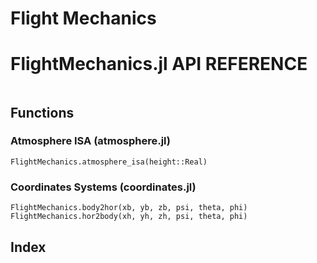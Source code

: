 # Flight Mechanics

# FlightMechanics.jl API REFERENCE


```@contents
```

## Functions

### Atmosphere ISA (atmosphere.jl)

```@docs
FlightMechanics.atmosphere_isa(height::Real)
```

### Coordinates Systems (coordinates.jl)

```@docs
FlightMechanics.body2hor(xb, yb, zb, psi, theta, phi)
FlightMechanics.hor2body(xh, yh, zh, psi, theta, phi)
```

## Index
```@index
```
